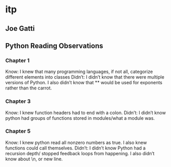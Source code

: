 # itp

## Joe Gatti

## Python Reading Observations

### Chapter 1
Know: I knew that many programming languages, if not all, categorize different elements into classes
Didn’t: I didn’t know that there were multiple versions of Python. I also didn’t know that ** would be used for exponents rather than the carrot.

### Chapter 3
Know: I knew function headers had to end with a colon.
Didn’t: I didn’t know python had groups of functions stored in modules/what a module was.

### Chapter 5
Know: I knew python read all nonzero numbers as true. I also knew functions could call themselves.
Didn’t: I didn’t know Python had a recursion depth/ stopped feedback loops from happening. I also didn’t know about \n, or new line.
